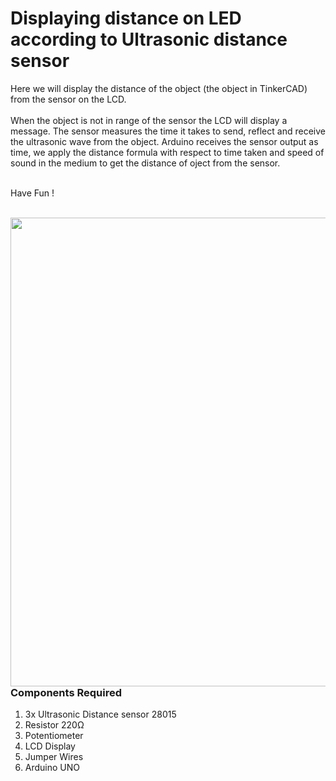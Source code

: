 <h1>Displaying distance on LED according to Ultrasonic distance sensor</h1>

<div>
    <p>Here we will display the distance of the object (the object in TinkerCAD) from the sensor on the LCD. 
    <br><br>When the object is not in range of the sensor the LCD will display a message. The sensor measures the time it takes to send, reflect and receive the ultrasonic wave from the object.
       Arduino receives the sensor output as time, we apply the distance formula with respect to time taken and speed of sound in the medium to get the distance of oject from the sensor.
      <br><br>  
      
  Have Fun !</p>
    <br>
    <img width=750 align=right src="https://github.com/Zayd1602/Dive-into-Electronics/blob/main/Intermediate%201/01-Displaying%20distance%20on%20LED%20according%20to%20Ultrasonic%20distance%20sensor/circuit.jpg">
  <h3>Components Required</h3>
  <ol>
    <li>3x Ultrasonic Distance sensor 28015</li>
    <li>Resistor 220Ω</li>
    <li>Potentiometer</li>
    <li>LCD Display</li>
    <li>Jumper Wires</li>
    <li>Arduino UNO</li>
  </ol>
    
</div>

